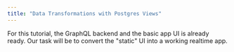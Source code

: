 ```yaml
---
title: "Data Transformations with Postgres Views"
---
```


For this tutorial, the GraphQL backend and the basic app UI is already ready.
Our task will be to convert the "static" UI into a working realtime app.

